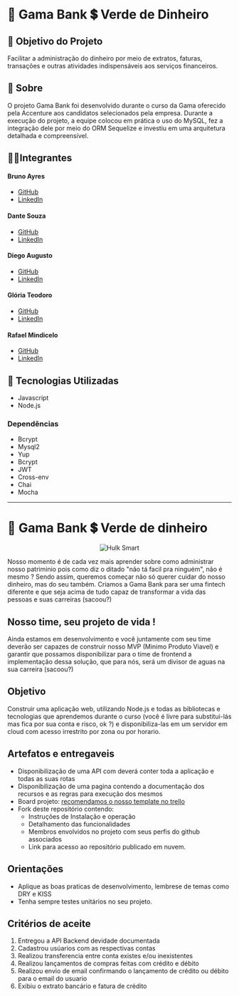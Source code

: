 # 🏦 Gama Bank 💲 Verde de Dinheiro

## 🎯 Objetivo do Projeto

Facilitar a administração do dinheiro por meio de extratos, faturas, transações e outras atividades indispensáveis aos serviços financeiros.

## 📃 Sobre

O projeto Gama Bank foi desenvolvido durante o curso da Gama oferecido pela Accenture aos candidatos selecionados pela empresa. Durante a execução do projeto, a equipe colocou em prática o uso do MySQL, fez a integração dele por meio do ORM Sequelize e investiu em uma arquitetura detalhada e compreensível.

## 👨‍💻Integrantes




#### Bruno Ayres

- [GitHub](https://github.com/bjsec)
- [LinkedIn](https://www.linkedin.com/in/bruno-jorge-sec/)

#### Dante Souza

- [GitHub](https://github.com/lokinmodar)
- [LinkedIn](https://www.linkedin.com/in/dante-souza-e-souza/)

#### Diego Augusto

- [GitHub](https://github.com/debug-droid)
- [LinkedIn](https://www.linkedin.com/in/diego-augusto-b957921a2/)

#### Glória Teodoro

- [GitHub](https://github.com/gloriateodoro)
- [LinkedIn](https://www.linkedin.com/in/gl%C3%B3ria-teodoro-8910331b7/)

#### Rafael Mindicelo

- [GitHub](https://github.com/rafaelmindicelo)
- [LinkedIn](https://www.linkedin.com/in/rafael-mindicelo-2171389b/)



## 🚀 Tecnologias Utilizadas

- Javascript
- Node.js

### Dependências

- Bcrypt
- Mysql2
- Yup
- Bcrypt
- JWT
- Cross-env
- Chai
- Mocha

---



# 🏦 Gama Bank 💲 Verde de dinheiro

<p align="center">
  <img src="https://media.tenor.com/images/63dc70b43a949617fdfa3447868d534d/tenor.gif" alt="Hulk Smart"/>
</p>

Nosso momento é de cada vez mais aprender sobre como administrar nosso patriminio pois como diz o ditado "não tá facil pra ninguém", não é mesmo ? Sendo assim, queremos começar não só querer cuidar do nosso dinheiro, mas do seu também. Criamos a Gama Bank para ser uma fintech diferente e que seja acima de tudo capaz de transformar a vida das pessoas e suas carreiras (sacoou?)

## Nosso time, seu projeto de vida !

Ainda estamos em desenvolvimento e você juntamente com seu time deverão ser capazes de construir nosso MVP (Minimo Produto Viavel) e garantir que possamos disponibilizar para o time de frontend a implementação dessa solução, que para nós, será um divisor de aguas na sua carreira (sacoou?)

## Objetivo
Construir uma aplicação web, utilizando Node.js e todas as bibliotecas e tecnologias que aprendemos durante o curso (você é livre para substitui-lás mas fica por sua conta e risco, ok ?) e disponibiliza-las em um servidor em cloud com acesso irrestrito por zona ou por horario.


## Artefatos e entregaveis
* Disponibilização de uma API com deverá conter toda a aplicação e todas as suas rotas
* Disponibilização de uma pagina contendo a documentação dos recursos e as regras para execução dos mesmos
* Board projeto: [recomendamos o nosso template no trello](https://trello.com/b/omMyz2qd/projeto-gamabank)
* Fork deste repositório contendo:
    * Instruções de Instalação e operação
    * Detalhamento das funcionalidades
    * Membros envolvidos no projeto com seus perfis do github associados
    * Link para acesso ao repositório publicado em nuvem.


## Orientações
- Aplique as boas praticas de desenvolvimento, lembrese de temas como DRY e KISS
- Tenha sempre testes unitários  no seu projeto.


## Critérios de aceite
1. Entregou a API Backend devidade documentada 
2. Cadastrou usúarios com as respectivas contas
3. Realizou transferencia entre conta existes e/ou inexistentes
4. Realizou lançamentos de compras feitas com crédito e débito
5. Realizou envio de email confirmando o lançamento de crédito ou débito para o email do usuario
6. Exibiu o extrato bancário e fatura de crédito









